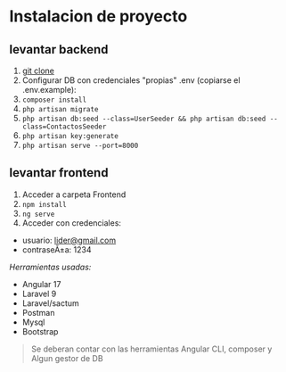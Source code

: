 # Instalacion de proyecto

## levantar backend

1. [git clone ](https://github.com/HectorMarroquin/direcciones.git)
2. Configurar DB con credenciales "propias" .env (copiarse el .env.example):
2.  `composer install`
7.  `php artisan migrate`
8.  `php artisan db:seed --class=UserSeeder && php artisan db:seed --class=ContactosSeeder`
9.  `php artisan key:generate`
10. `php artisan serve --port=8000`

## levantar frontend

1. Acceder a carpeta Frontend
2. `npm install`
2. `ng serve`
4. Acceder con credenciales:
 * usuario: lider@gmail.com
 * contraseÃ±a: 1234

_Herramientas usadas:_

* Angular 17
* Laravel 9
* Laravel/sactum
* Postman
* Mysql
* Bootstrap

> Se deberan contar con las herramientas Angular CLI, composer y Algun gestor de DB
